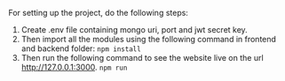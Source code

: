 For setting up the project, do the following steps:
1. Create .env file containing mongo uri, port and jwt secret key.
2. Then import all the modules using the following command in frontend and backend folder:
   ``` npm install ```
3. Then run the following command to see the website live on the url http://127.0.0.1:3000.
   ``` npm run ```
